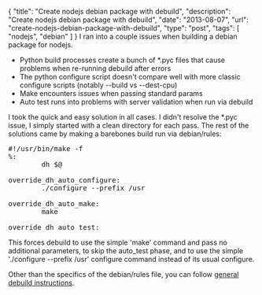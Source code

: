 {
  "title": "Create nodejs debian package with debuild",
  "description": "Create nodejs debian package with debuild",
  "date": "2013-08-07",
  "url": "create-nodejs-debian-package-with-debuild",
  "type": "post",
  "tags": [
    "nodejs",
    "debian"
  ]
}
I ran into a couple issues when building a debian package for nodejs. 

*   Python build processes create a bunch of *.pyc files that cause problems when re-running debuild after errors
*   The python configure script doesn't compare well with more classic configure scripts (notably --build vs --dest-cpu)
*   Make encounters issues when passing standard params
*   Auto test runs into problems with server validation when run via debuild

I took the quick and easy solution in all cases. I didn't resolve the *.pyc issue, I simply started with a clean directory for each pass. The rest of the solutions came by making a barebones build run via debian/rules:

<pre>
#!/usr/bin/make -f
%:
        dh $@

override_dh_auto_configure:
        ./configure --prefix /usr

override_dh_auto_make:
        make

override_dh_auto_test:
</pre>

This forces debuild to use the simple 'make' command and pass no additional parameters, to skip the auto_test phase, and to use the simple './configure --prefix /usr' configure command instead of its usual configure.

Other than the specifics of the debian/rules file, you can follow [general debuild instructions](https://wiki.debian.org/IntroDebianPackaging).
